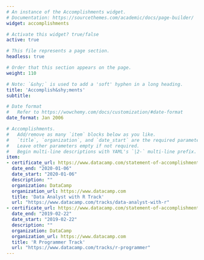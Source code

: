 ```yaml
---
# An instance of the Accomplishments widget.
# Documentation: https://sourcethemes.com/academic/docs/page-builder/
widget: accomplishments

# Activate this widget? true/false
active: true

# This file represents a page section.
headless: true

# Order that this section appears on the page.
weight: 110

# Note: `&shy;` is used to add a 'soft' hyphen in a long heading.
title: 'Accomplish&shy;ments'
subtitle:

# Date format
#   Refer to https://wowchemy.com/docs/customization/#date-format
date_format: Jan 2006

# Accomplishments.
#   Add/remove as many `item` blocks below as you like.
#   `title`, `organization`, and `date_start` are the required parameters.
#   Leave other parameters empty if not required.
#   Begin multi-line descriptions with YAML's `|2-` multi-line prefix.
item:
- certificate_url: https://www.datacamp.com/statement-of-accomplishment/track/34e6ba1131580af2229df87a3337a5c10cb14caa
  date_end: "2020-01-06"
  date_start: "2020-01-06"
  description: ""
  organization: DataCamp
  organization_url: https://www.datacamp.com
  title: 'Data Analyst with R Track'
  url: "https://www.datacamp.com/tracks/data-analyst-with-r"
- certificate_url: https://www.datacamp.com/statement-of-accomplishment/track/488153ddf361f47072290969607eeedb5d31d95c
  date_end: "2019-02-22"
  date_start: "2019-02-22"
  description: ""
  organization: DataCamp
  organization_url: https://www.datacamp.com
  title: 'R Programmer Track'
  url: "https://www.datacamp.com/tracks/r-programmer"
---
```

